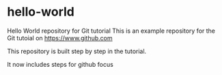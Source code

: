 # hello-world
Hello World repository for Git tutorial
This is an example repository for the Git tutoial on https://www.github.com

This repository is built step by step in the tutorial. 

It now includes steps for github
focus
